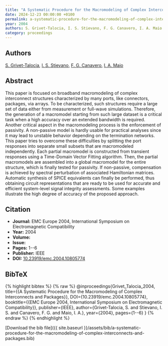 ```yaml
---
title: "A Systematic Procedure for the Macromodeling of Complex Interconnects and Packages"
date: 2024-12-23 00:00:00 +0100
permalink: a-systematic-procedure-for-the-macromodeling-of-complex-interconnects-and-packages
year: 2004
authors: S. Grivet-Talocia, I. S. Stievano, F. G. Canavero, I. A. Maio
category: proceedings
---
```

 
## Authors
[S. Grivet-Talocia](authors/stefano-grivet-talocia), [I. S. Stievano](authors/i-s-stievano), [F. G. Canavero](authors/f-g-canavero), [I. A. Maio](authors/i-a-maio)
 
## Abstract
This paper is focused on broadband macromodeling of complex interconnect structures characterized by many ports, like connectors, packages, via arrays. To be characterized, such structures require a large set of data either from measurement or full-wave simulations. Therefore, the generation of a macromodel starting from such large dataset is a critical task when a high accuracy over an extended bandwidth is required. Another critical aspect in the macromodeling process is the enforcement of passivity. A non-passive model is hardly usable for practical analyses since it may lead to unstable behavior depending on the termination networks. This paper tries to overcome these difficulties by splitting the port responses into separate small subsets that are macromodeled independently. Each partial macromodel is constructed from transient responses using a Time-Domain Vector Fitting algorithm. Then, the partial macromodels are assembled into a global macromodel for the entire structure, which is finally tested for passivity. If non-passive, compensation is achieved by spectral perturbation of associated Hamiltonian matrices. Automatic synthesis of SPICE equivalents can finally be performed, thus obtaining circuit representations that are ready to be used for accurate and efficient system-level signal integrity assessments. Some examples illustrate the high degree of accuracy of the proposed approach.
 
## Citation
- **Journal:** EMC Europe 2004, International Symposium on Electromagnetic Compatibility
- **Year:** 2004
- **Volume:** 
- **Issue:** 
- **Pages:** 1--6
- **Publisher:** IEEE
- **DOI:** [10.23919/emc.2004.10805774](https://doi.org/10.23919/emc.2004.10805774)
 
## BibTeX
{% highlight bibtex %}
{% raw %}
@inproceedings{Grivet_Talocia_2004,
  title={{A Systematic Procedure for the Macromodeling of Complex Interconnects and Packages}},
  DOI={10.23919/emc.2004.10805774},
  booktitle={{EMC Europe 2004, International Symposium on Electromagnetic Compatibility}},
  publisher={IEEE},
  author={Grivet-Talocia, S. and Stievano, I. S. and Canavero, F. G. and Maio, I. A.},
  year={2004},
  pages={1--6}
}
{% endraw %}
{% endhighlight %}
 
[Download the bib file]({{ site.baseurl }}/assets/bib/a-systematic-procedure-for-the-macromodeling-of-complex-interconnects-and-packages.bib)
 
